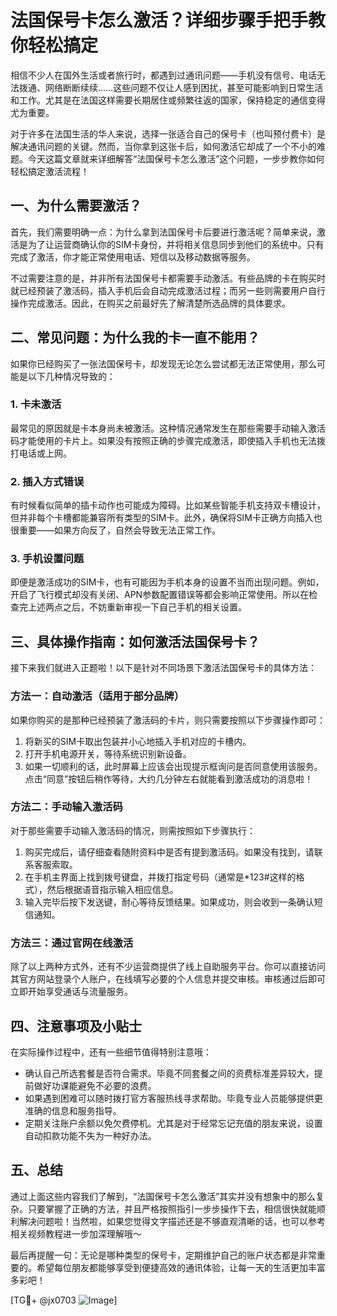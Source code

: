 # 法国保号卡怎么激活？详细步骤手把手教你轻松搞定

相信不少人在国外生活或者旅行时，都遇到过通讯问题——手机没有信号、电话无法拨通、网络断断续续……这些问题不仅让人感到困扰，甚至可能影响到日常生活和工作。尤其是在法国这样需要长期居住或频繁往返的国家，保持稳定的通信变得尤为重要。

对于许多在法国生活的华人来说，选择一张适合自己的保号卡（也叫预付费卡）是解决通讯问题的关键。然而，当你拿到这张卡后，如何激活它却成了一个不小的难题。今天这篇文章就来详细解答“法国保号卡怎么激活”这个问题，一步步教你如何轻松搞定激活流程！

## 一、为什么需要激活？

首先，我们需要明确一点：为什么拿到法国保号卡后要进行激活呢？简单来说，激活是为了让运营商确认你的SIM卡身份，并将相关信息同步到他们的系统中。只有完成了激活，你才能正常使用电话、短信以及移动数据等服务。

不过需要注意的是，并非所有法国保号卡都需要手动激活。有些品牌的卡在购买时就已经预装了激活码，插入手机后会自动完成激活过程；而另一些则需要用户自行操作完成激活。因此，在购买之前最好先了解清楚所选品牌的具体要求。

## 二、常见问题：为什么我的卡一直不能用？

如果你已经购买了一张法国保号卡，却发现无论怎么尝试都无法正常使用，那么可能是以下几种情况导致的：

### 1. 卡未激活
最常见的原因就是卡本身尚未被激活。这种情况通常发生在那些需要手动输入激活码才能使用的卡片上。如果没有按照正确的步骤完成激活，即使插入手机也无法拨打电话或上网。

### 2. 插入方式错误
有时候看似简单的插卡动作也可能成为障碍。比如某些智能手机支持双卡槽设计，但并非每个卡槽都能兼容所有类型的SIM卡。此外，确保将SIM卡正确方向插入也很重要——如果方向反了，自然会导致无法正常工作。

### 3. 手机设置问题
即便是激活成功的SIM卡，也有可能因为手机本身的设置不当而出现问题。例如，开启了飞行模式却没有关闭、APN参数配置错误等都会影响正常使用。所以在检查完上述两点之后，不妨重新审视一下自己手机的相关设置。

## 三、具体操作指南：如何激活法国保号卡？

接下来我们就进入正题啦！以下是针对不同场景下激活法国保号卡的具体方法：

### 方法一：自动激活（适用于部分品牌）
如果你购买的是那种已经预装了激活码的卡片，则只需要按照以下步骤操作即可：
1. 将新买的SIM卡取出包装并小心地插入手机对应的卡槽内。
2. 打开手机电源开关，等待系统识别新设备。
3. 如果一切顺利的话，此时屏幕上应该会出现提示框询问是否同意使用该服务。点击“同意”按钮后稍作等待，大约几分钟左右就能看到激活成功的消息啦！

### 方法二：手动输入激活码
对于那些需要手动输入激活码的情况，则需按照如下步骤执行：
1. 购买完成后，请仔细查看随附资料中是否有提到激活码。如果没有找到，请联系客服索取。
2. 在手机主界面上找到拨号键盘，并拨打指定号码（通常是*123#这样的格式），然后根据语音指示输入相应信息。
3. 输入完毕后按下发送键，耐心等待反馈结果。如果成功，则会收到一条确认短信通知。

### 方法三：通过官网在线激活
除了以上两种方式外，还有不少运营商提供了线上自助服务平台。你可以直接访问其官方网站登录个人账户，在线填写必要的个人信息并提交审核。审核通过后即可立即开始享受通话与流量服务。

## 四、注意事项及小贴士

在实际操作过程中，还有一些细节值得特别注意哦：
- 确认自己所选套餐是否符合需求。毕竟不同套餐之间的资费标准差异较大，提前做好功课能避免不必要的浪费。
- 如果遇到困难可以随时拨打官方客服热线寻求帮助。毕竟专业人员能够提供更准确的信息和服务指导。
- 定期关注账户余额以免欠费停机。尤其是对于经常忘记充值的朋友来说，设置自动扣款功能不失为一种好办法。

## 五、总结

通过上面这些内容我们了解到，“法国保号卡怎么激活”其实并没有想象中的那么复杂。只要掌握了正确的方法，并且严格按照指引一步步操作下去，相信很快就能顺利解决问题啦！当然啦，如果您觉得文字描述还是不够直观清晰的话，也可以参考相关视频教程进一步加深理解哦～

最后再提醒一句：无论是哪种类型的保号卡，定期维护自己的账户状态都是非常重要的。希望每位朋友都能够享受到便捷高效的通讯体验，让每一天的生活更加丰富多彩吧！

[TG💪+ @jx0703 ![Image](https://github.com/user-attachments/assets/dbca1d08-cadb-493c-b0ec-ad6f7a83f270)]